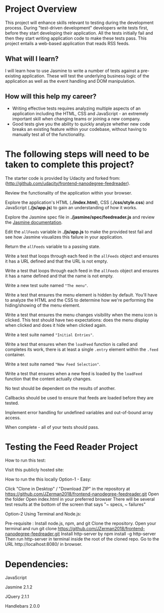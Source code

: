 # Project Overview

This project will enhance skills relevant to testing during the development process. During "test-driven development" developers write tests first, before they start developing their application. All the tests initially fail and then they start writing application code to make these tests pass. This project entails a web-based application that reads RSS feeds.

## What will I learn?

I will learn how to use Jasmine to write a number of tests against a pre-existing application. These will test the underlying business logic of the application as well as the event handling and DOM manipulation.


## How will this help my career?

* Writing effective tests requires analyzing multiple aspects of an application including the HTML, CSS and JavaScript - an extremely important skill when changing teams or joining a new company.
* Good tests give you the ability to quickly analyze whether new code breaks an existing feature within your codebase, without having to manually test all of the functionality.


# The following steps will need to be taken to complete this project?

The starter code is provided by Udacity and forked from: (http://github.com/udacity/frontend-nanodegree-feedreader).

Review the functionality of the application within your browser.

Explore the application's HTML (**./index.html**), CSS (**./css/style.css**) and JavaScript (**./js/app.js**) to gain an understanding of how it works.

Explore the Jasmine spec file in **./jasmine/spec/feedreader.js** and review the [Jasmine documentation](http://jasmine.github.io).

Edit the `allFeeds` variable in **./js/app.js** to make the provided test fail and see how Jasmine visualizes this failure in your application.

Return the `allFeeds` variable to a passing state.

Write a test that loops through each feed in the `allFeeds` object and ensures it has a URL defined and that the URL is not empty.

Write a test that loops through each feed in the `allFeeds` object and ensures it has a name defined and that the name is not empty.

Write a new test suite named `"The menu"`.

Write a test that ensures the menu element is hidden by default. You'll have to analyze the HTML and the CSS to determine how we're performing the hiding/showing of the menu element.

Write a test that ensures the menu changes visibility when the menu icon is clicked. This test should have two expectations: does the menu display when clicked and does it hide when clicked again.

Write a test suite named `"Initial Entries"`.

Write a test that ensures when the `loadFeed` function is called and completes its work, there is at least a single `.entry` element within the `.feed` container.

Write a test suite named `"New Feed Selection"`.

Write a test that ensures when a new feed is loaded by the `loadFeed` function that the content actually changes.

No test should be dependent on the results of another.

Callbacks should be used to ensure that feeds are loaded before they are tested.

Implement error handling for undefined variables and out-of-bound array access.

When complete - all of your tests should pass. 
 
# Testing the Feed Reader Project

How to run this test:

Visit this publicly hosted site: 


How to run the this locally
Option-1 - Easy:

Click "Clone in Desktop" / "Download ZIP" in the repository at https://github.com/JZerman2018/frontend-nanodegree-feedreader.git
Open the folder
Open index.html in your preferred browser
There will be several test results at the bottom of the screen that says "~ specs, ~ failures"


Option-2 Using Terminal and Node.js:

Pre-requisite : Install node.js, npm, and git
Clone the repository. Open your terminal and run git clone https://github.com/JZerman2018/frontend-nanodegree-feedreader.git
Install http-server by npm install -g http-server
Then run http-server in terminal inside the root of the cloned repo.
Go to the URL http://localhost:8080/ in browser.

# Dependencies:

JavaScript

Jasmine 2.1.2

JQuery 2.1.1

Handlebars 2.0.0
